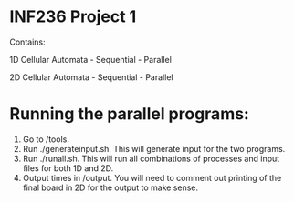# INF236 Project 1
Contains:

1D Cellular Automata
	-	Sequential
	-	Parallel

2D Cellular Automata
	-	Sequential
	-	Parallel

# Running the parallel programs:
1. Go to /tools.
2. Run ./generateinput.sh. This will generate input for the two programs.
3. Run ./runall.sh. This will run all combinations of processes and input files for both 1D and 2D.
4. Output times in /output. You will need to comment out printing of the final board in 2D for the output to make sense.
